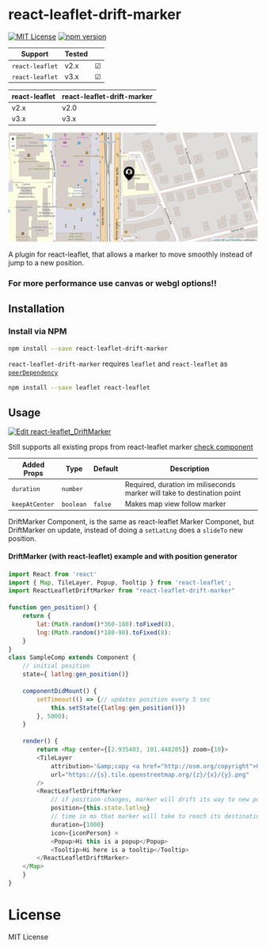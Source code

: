 # react-leaflet-drift-marker

[![MIT License](https://img.shields.io/badge/license-MIT-brightgreen.svg?style=plastic)](http://opensource.org/licenses/MIT)
[![npm version](https://img.shields.io/badge/npm-v3.0.0-green.svg?style=plastic)](https://www.npmjs.com/package/react-leaflet-drift-marker)

| Support         | Tested |         |
| --------------- | ------ | ------- |
| `react-leaflet` | v2.x   | &#9745; |
| `react-leaflet` | v3.x   | &#9745; |

| react-leaflet | react-leaflet-drift-marker |
| ------------- | -------------------------- |
| v2.x          | v2.0                       |
| v3.x          | v3.x                       |

!["IMG"](./docs/ReactLeafletDriftMarker.gif "example")

A plugin for react-leaflet, that allows a marker to move smoothly instead of jump to a new position.

### For more performance use canvas or webgl options!!

## Installation

### Install via NPM

```bash
npm install --save react-leaflet-drift-marker
```

`react-leaflet-drift-marker` requires `leaflet` and `react-leaflet` as [`peerDependency`](https://docs.npmjs.com/files/package.json#peerdependencies)

```bash
npm install --save leaflet react-leaflet
```

## Usage

[![Edit react-leaflet_DriftMarker](https://codesandbox.io/static/img/play-codesandbox.svg)](https://codesandbox.io/s/react-leaflet-fm1r3?fontsize=14)

Still supports all existing props from react-leaflet marker [check component](https://react-leaflet.js.org/docs/en/components#marker)

| Added Props    | Type      | Default | Description                                                             |
| -------------- | --------- | ------- | ----------------------------------------------------------------------- |
| `duration`     | `number`  | ` `     | Required, duration im miliseconds marker will take to destination point |
| `keepAtCenter` | `boolean` | `false` | Makes map view follow marker                                            |

DriftMarker Component, is the same as react-leaflet Marker Componet, but DriftMarker on update, instead of doing a `setLatLng` does a `slideTo` new position.

#### DriftMarker (with react-leaflet) example and with position generator

```javascript
import React from 'react'
import { Map, TileLayer, Popup, Tooltip } from 'react-leaflet';
import ReactLeafletDriftMarker from "react-leaflet-drift-marker"

function gen_position() {
    return {
        lat:(Math.random()*360-180).toFixed(8),
        lng:(Math.random()*180-90).toFixed(8):
    }
}
class SampleComp extends Component {
    // initial position
    state={ latlng:gen_position()}

    componentDidMount() {
        setTimeout(() => {// updates position every 5 sec
            this.setState({latlng:gen_position()})
        }, 5000);
    }

    render() {
        return <Map center={[2.935403, 101.448205]} zoom={10}>
        <TileLayer
            attribution='&amp;copy <a href="http://osm.org/copyright">OpenStreetMap</a> contributors'
            url="https://{s}.tile.openstreetmap.org/{z}/{x}/{y}.png"
        />
        <ReactLeafletDriftMarker
            // if position changes, marker will drift its way to new position
            position={this.state.latlng}
            // time in ms that marker will take to reach its destination
            duration={1000}
            icon={iconPerson} >
            <Popup>Hi this is a popup</Popup>
            <Tooltip>Hi here is a tooltip</Tooltip>
        </ReactLeafletDriftMarker>
    </Map>
    }
}
```

# License

MIT License
